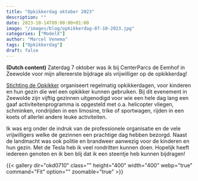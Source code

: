 ```yaml
---
title: "Opkikkerdag oktober 2023"
description: ""
date: 2023-10-14T09:00:00+01:00
image: "/images/blog/opkikkerdag-07-10-2023.jpg"
categories: ["ModelX"]
author: "Marcel Venema" 
tags: ["Opkikkerdag"]
draft: false
---
```


**(Dutch content)** Zaterdag 7 oktober was ik bij CenterParcs de Eemhof in Zeewolde voor mijn allereerste bijdrage als vrijwilliger op de opkikkerdag!

<!--more-->

[Stichting de Opkikker](https://opkikker.nl) organiseert regelmatig opkikkerdagen, voor kinderen en hun gezin die wel een opkikker kunnen gebruiken. Bij dit evenement in Zeewolde zijn vijftig gezinnen uitgenodigd voor wie een hele dag lang een gaaf activiteitenprogramma is opgesteld met o.a. helicopter vliegen, schminken, rondrijden in een limosine, trike of sportwagen, rijden in een koets of allerlei andere leuke activiteiten.

Ik was erg onder de indruk van de professionele organisatie en de vele vrijwilligers welke de gezinnen een prachtige dag hebben bezorgd. Naast de landmacht was ook politie en brandweer aanwezig voor de kinderen en hun gezin. Met de Tesla heb ik veel rondritten kunnen doen. Hopelijk heeft iedereen genoten en ik ben blij dat ik een steentje heb kunnen bijdragen! 

{{< gallery dir="okd0710" class="" height="400" width="400" webp="true" command="Fit" option="" zoomable="true" >}}

&nbsp;
